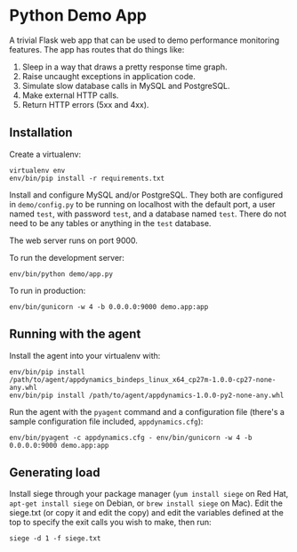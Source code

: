 Python Demo App
===============

A trivial Flask web app that can be used to demo performance monitoring features. The app has routes that do things like:

1. Sleep in a way that draws a pretty response time graph.
2. Raise uncaught exceptions in application code.
3. Simulate slow database calls in MySQL and PostgreSQL.
4. Make external HTTP calls.
5. Return HTTP errors (5xx and 4xx).

## Installation

Create a virtualenv:

```
virtualenv env
env/bin/pip install -r requirements.txt
```

Install and configure MySQL and/or PostgreSQL. They both are configured in `demo/config.py` to be running on localhost with the default port, a user named `test`, with password `test`, and a database named `test`. There do not need to be any tables or anything in the `test` database.

The web server runs on port 9000.

To run the development server:

```
env/bin/python demo/app.py
```

To run in production:

```
env/bin/gunicorn -w 4 -b 0.0.0.0:9000 demo.app:app
```

## Running with the agent

Install the agent into your virtualenv with:

```
env/bin/pip install /path/to/agent/appdynamics_bindeps_linux_x64_cp27m-1.0.0-cp27-none-any.whl
env/bin/pip install /path/to/agent/appdynamics-1.0.0-py2-none-any.whl
```

Run the agent with the `pyagent` command and a configuration file (there's a sample configuration file included, `appdynamics.cfg`):

```
env/bin/pyagent -c appdynamics.cfg - env/bin/gunicorn -w 4 -b 0.0.0.0:9000 demo.app:app
```

## Generating load

Install siege through your package manager (`yum install siege` on Red Hat, `apt-get install siege` on Debian, or `brew install siege` on Mac). Edit the siege.txt (or copy it and edit the copy) and edit the variables defined at the top to specify the exit calls you wish to make, then run:

```
siege -d 1 -f siege.txt
```

